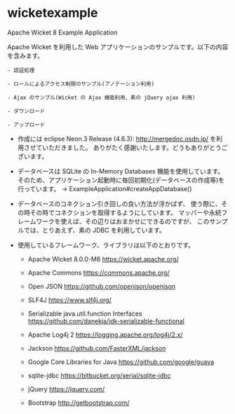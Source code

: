 # wicketexample

Apache Wicket 8 Example Application

Apache Wicket を利用した Web アプリケーションのサンプルです。以下の内容を含みます。

    - 認証処理

    - ロールによるアクセス制限のサンプル(アノテーション利用)

    - Ajax のサンプル(Wicket の Ajax 機能利用、素の jQuery ajax 利用)

    - ダウンロード

    - アップロード

- 作成には eclipse Neon.3 Release (4.6.3): http://mergedoc.osdn.jp/ を利用させていただきました。
  ありがたく感謝いたします。どうもありがとうございます。

- データベースは SQLite の In-Memory Databases 機能を使用しています。
  そのため、アプリケーション起動時に毎回初期化(データベースの作成等)を行っています。
    → ExampleApplication#createAppDatabase()

- データベースのコネクション引き回しの良い方法が浮かばず、
  使う際に、その時その時でコネクションを取得するようにしています。
  マッパーや永続フレームワークを使えば、その辺りはおまかせにできるのですが、
  このサンプルでは、とりあえず、素の JDBC を利用しています。

- 使用しているフレームワーク、ライブラリは以下のとおりです。

    - Apache Wicket 8.0.0-M8
        https://wicket.apache.org/

    - Apache Commons
        https://commons.apache.org/

    - Open JSON
        https://github.com/openjson/openjson

    - SLF4J
        https://www.slf4j.org/

    - Serializable java.util.function Interfaces
        https://github.com/danekja/jdk-serializable-functional

    - Apache Log4j 2
        https://logging.apache.org/log4j/2.x/

    - Jackson
        https://github.com/FasterXML/jackson

    - Google Core Libraries for Java
        https://github.com/google/guava

    - sqlite-jdbc
        https://bitbucket.org/xerial/sqlite-jdbc

    - jQuery
        https://jquery.com/

    - Bootstrap
        http://getbootstrap.com/